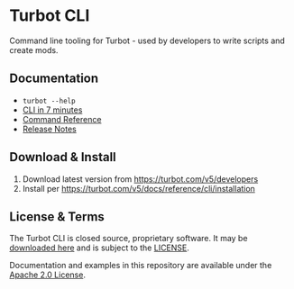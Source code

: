 # Turbot CLI

Command line tooling for Turbot - used by developers to write scripts and
create mods.

## Documentation

* `turbot --help`
* [CLI in 7 minutes](https://turbot.com/v5/docs/7-minute-labs/cli)
* [Command Reference](https://turbot.com/v5/docs/reference/cli/commands)
* [Release Notes](https://turbot.com/v5/docs/releases/cli)

## Download & Install

1. Download latest version from https://turbot.com/v5/developers
2. Install per https://turbot.com/v5/docs/reference/cli/installation

## License & Terms

The Turbot CLI is closed source, proprietary software. It may be [downloaded
here](https://turbot.com/v5/developers) and is subject to the [LICENSE](./LICENSE).

Documentation and examples in this repository are available under the [Apache
2.0 License](./LICENSE-DOCS).
